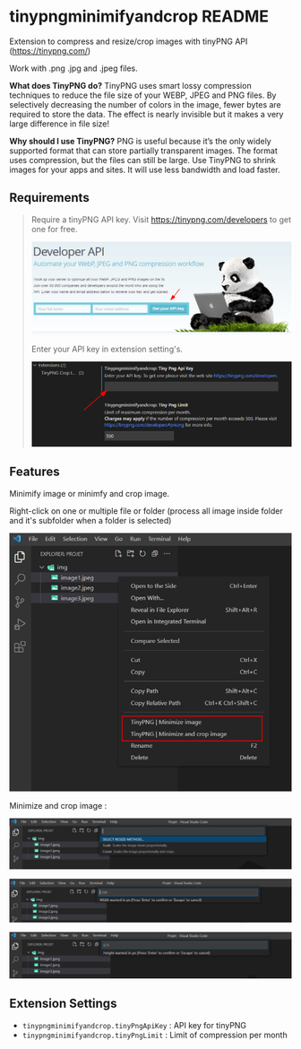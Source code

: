 # tinypngminimifyandcrop README

Extension to compress and resize/crop images with tinyPNG API (https://tinypng.com/)

Work with .png .jpg and .jpeg files.

**What does TinyPNG do?**
TinyPNG uses smart lossy compression techniques to reduce the file size of your WEBP, JPEG and PNG files. By selectively decreasing the number of colors in the image, fewer bytes are required to store the data. The effect is nearly invisible but it makes a very large difference in file size!

**Why should I use TinyPNG?**
PNG is useful because it’s the only widely supported format that can store partially transparent images. The format uses compression, but the files can still be large. Use TinyPNG to shrink images for your apps and sites. It will use less bandwidth and load faster.

 ## Requirements


>Require a tinyPNG API key. Visit https://tinypng.com/developers to get one for free.
>
>![compress and crop images](https://github.com/pbinettet/tinyPNG-Minimify-and-Crop/blob/main/img/tinyPNG.png?raw=true)
>
>Enter your API key in extension setting's.
>
>![compress and crop images](https://github.com/pbinettet/tinyPNG-Minimify-and-Crop/blob/main/img/settings.png?raw=true)

## Features

Minimify image or minimfy and crop image.


Right-click on one or multiple file or folder (process all image inside folder and it's subfolder when a folder is selected)

![compress and crop images](https://github.com/pbinettet/tinyPNG-Minimify-and-Crop/blob/main/img/right-click.png?raw=true)

Minimize and crop image :

![compress and crop images](https://github.com/pbinettet/tinyPNG-Minimify-and-Crop/blob/main/img/crop-1.png?raw=true)

![compress and crop images](https://github.com/pbinettet/tinyPNG-Minimify-and-Crop/blob/main/img/crop-2.png?raw=true)

![compress and crop images](https://github.com/pbinettet/tinyPNG-Minimify-and-Crop/blob/main/img/crop-3.png?raw=true)



## Extension Settings

* `tinypngminimifyandcrop.tinyPngApiKey` : API key for tinyPNG
* `tinypngminimifyandcrop.tinyPngLimit` : Limit of compression per month
